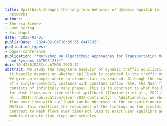```yaml
---
title: Spillback changes the long-term behavior of dynamic equilibria in fluid queuing
  networks
authors:
- Theresa Ziemke
- Leon Sering
- Kai Nagel
date: '2023-01-01'
publishDate: '2024-02-04T16:35:35.084779Z'
publication_types:
- paper-conference
publication: "*Workshop on Algorithmic Approaches for Transportation Modelling, Optimization,
  and Systems (ATMOS'23)*"
doi: 10.4230/OASIcs.ATMOS.2023.11
abstract: We study the long-term behavior of dynamic traffic equilibria and find that
  it heavily depends on whether spillback is captured in the traffic model or not.
  We give an example where no steady state is reached. Although the example consists
  of a single-commodity instance with constant inflow rate, the Nash flow over time
  consists of infinitely many phases. This is in contrast to what has been proven
  for Nash flows over time without spillback [[Cominetti et al., 2021](https://doi.org/10.1287/opre.2020.2081); [Olver et
  al., 2021](/publication/olver-2022-continuity)]. Additionally, we show that similar phase oscillations as in the Nash
  flow over time with spillback can be observed in the co-evolutionary transport simulation
  MATSim. This reaffirms the robustness of the findings as the simulation does (in
  contrast to Nash flows over time) not lead to exact user equilibra and, moreover,
  models discrete time steps and vehicles.
---
```

